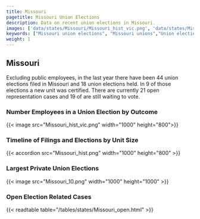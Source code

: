 ```yaml
---
title: Missouri
pagetitle: Missouri Union Elections
description: Data on recent union elections in Missouri.
images: ['data/states/Missouri/Missouri_hist_vic.png', 'data/states/Missouri/Missouri_hist_size.png', 'data/states/Missouri/Missouri_10.png']
keywords: ["Missouri union elections", "Missouri unions","Union elections"]
weight: 1
---
```

##  Missouri

Excluding public employees, in the last year there have been 44 union elections filed in Missouri and 18 union elections held. In 9 of those elections a new unit was certified. There are currently 21 open representation cases and 19 of are still waiting to vote.

### Number Employees in a Union Election by Outcome
{{< image src="Missouri_hist_vic.png" width="1000" height="800">}}

### Timeline of Filings and Elections by Unit Size
{{< accordion src="Missouri_hist.png" width="1000" height="800" >}}

### Largest Private Union Elections
{{< image src="Missouri_10.png" width="1000" height="1000"  >}}

### Open Election Related Cases
{{< readtable table="/tables/states/Missouri_open.html" >}}


